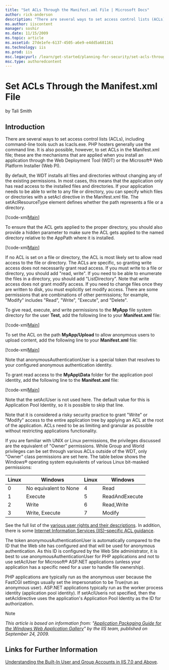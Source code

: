 ```yaml
---
title: "Set ACLs Through the Manifest.xml File | Microsoft Docs"
author: rick-anderson
description: "There are several ways to set access control lists (ACLs), including command-line tools such as Icacls.exe. PHP hosters generally use the command line. It is..."
ms.author: iiscontent
manager: soshir
ms.date: 11/15/2009
ms.topic: article
ms.assetid: 27de1efe-6137-4505-a6e9-e4dd5a681161
ms.technology: iis
ms.prod: iis
msc.legacyurl: /learn/get-started/planning-for-security/set-acls-through-the-manifestxml-file
msc.type: authoredcontent
---
```

Set ACLs Through the Manifest.xml File
====================
by Tali Smith

## Introduction

There are several ways to set access control lists (ACLs), including command-line tools such as Icacls.exe. PHP hosters generally use the command line. It is also possible, however, to set ACLs in the Manifest.xml file; these are the mechanisms that are applied when you install an application through the Web Deployment Tool (WDT) or the Microsoft® Web Platform Installer (Web PI).

By default, the WDT installs all files and directories without changing any of the existing permissions. In most cases, this means that the application only has read access to the installed files and directories. If your application needs to be able to write to any file or directory, you can specify which files or directories with a setAcl directive in the Manifest.xml file. The setAclResourceType element defines whether the path represents a file or a directory.


[!code-xml[Main](set-acls-through-the-manifestxml-file/samples/sample1.xml)]


To ensure that the ACL gets applied to the proper directory, you should also provide a hidden parameter to make sure the ACL gets applied to the named directory relative to the AppPath where it is installed.


[!code-xml[Main](set-acls-through-the-manifestxml-file/samples/sample2.xml)]


If no ACL is set on a file or directory, the ACL is most likely set to allow read access to the file or directory. The ACLs are specific, so granting write access does not necessarily grant read access. If you must write to a file or directory, you should add "read, write". If you need to be able to enumerate the files in a directory, you should add "ListDirectory". Note that write access does not grant modify access. If you need to change files once they are written to disk, you must explicitly set modify access. There are some permissions that are combinations of other permissions; for example, "Modify" includes "Read", "Write", "Execute", and "Delete".

To give read, execute, and write permissions to the **MyApp** file system directory for the user **Test**, add the following line to your **Manifest.xml** file:


[!code-xml[Main](set-acls-through-the-manifestxml-file/samples/sample3.xml)]


To set the ACL on the path **MyApp/Upload** to allow anonymous users to upload content, add the following line to your **Manifest.xml** file:


[!code-xml[Main](set-acls-through-the-manifestxml-file/samples/sample4.xml)]


Note that anonymousAuthenticationUser is a special token that resolves to your configured anonymous authentication identity.

To grant read access to the **MyApp\Data** folder for the application pool identity, add the following line to the **Manifest.xml** file:


[!code-xml[Main](set-acls-through-the-manifestxml-file/samples/sample5.xml)]


Note that the setAclUser is not used here. The default value for this is Application Pool Identity, so it is possible to skip that line.

Note that it is considered a risky security practice to grant "Write" or "Modify" access to the entire application tree by applying an ACL at the root of the application. ACLs need to be as limiting and granular as possible without restricting applications functionality.

If you are familiar with UNIX or Linux permissions, the privileges discussed are the equivalent of "Owner" permissions. While Group and World privileges can be set through various ACLs outside of the WDT, only "Owner" class permissions are set here. The table below shows the Windows® operating system equivalents of various Linux bit-masked permissions:

| Linux | Windows | Linux | Windows |
| --- | --- | --- | --- |
| 0 | No equivalent to None | 4 | Read |
| 1 | Execute | 5 | ReadAndExecute |
| 2 | Write | 6 | Read,Write |
| 3 | Write, Execute | 7 | Modify |

See the full list of the [various user rights and their descriptions](https://msdn.microsoft.com/en-us/library/system.security.accesscontrol.filesystemrights.aspx). In addition, there is some [Internet Information Services (IIS)–specific ACL guidance](secure-content-in-iis-through-file-system-acls.md).

The token anonymousAuthenticationUser is automatically compared to the ID that the Web site has configured and that will be used for anonymous authentication. As this ID is configured by the Web Site administrator, it is best to use anonymousAuthenticationUser for PHP applications and not to use setAclUser for Microsoft® ASP.NET applications (unless your application has a specific need for a user to handle file ownership).

PHP applications are typically run as the anonymous user because the FastCGI settings usually set the impersonation to be True(run as anonymous user). ASP.NET applications typically run as the worker process identity (application pool identity). If setAclUseris not specified, then the setAcldirective uses the application's Application Pool Identity as the ID for authorization.


> [!NOTE]
> *This article is based on information from: "[Application Packaging Guide for the Windows Web Application Gallery](../../develop/windows-web-application-gallery/package-an-application-for-the-windows-web-application-gallery.md)" by the IIS team, published on September 24, 2009.*


## Links for Further Information

[Understanding the Built-In User and Group Accounts in IIS 7.0 and Above](understanding-built-in-user-and-group-accounts-in-iis.md).